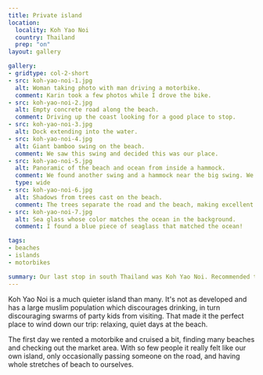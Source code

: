 ```yaml
---
title: Private island
location:
  locality: Koh Yao Noi
  country: Thailand
  prep: "on"
layout: gallery

gallery:
- gridtype: col-2-short
- src: koh-yao-noi-1.jpg
  alt: Woman taking photo with man driving a motorbike.
  comment: Karin took a few photos while I drove the bike.
- src: koh-yao-noi-2.jpg
  alt: Empty concrete road along the beach.
  comment: Driving up the coast looking for a good place to stop.
- src: koh-yao-noi-3.jpg
  alt: Dock extending into the water.
- src: koh-yao-noi-4.jpg
  alt: Giant bamboo swing on the beach.
  comment: We saw this swing and decided this was our place.
- src: koh-yao-noi-5.jpg
  alt: Panoramic of the beach and ocean from inside a hammock.
  comment: We found another swing and a hammock near the big swing. We sat here with the beach to ourselves all afternoon.
  type: wide
- src: koh-yao-noi-6.jpg
  alt: Shadows from trees cast on the beach.
  comment: The trees separate the road and the beach, making excellent cover in the afternoon. They sit out here all day without worrying anout sunburn.
- src: koh-yao-noi-7.jpg
  alt: Sea glass whose color matches the ocean in the background.
  comment: I found a blue piece of seaglass that matched the ocean!

tags:
- beaches
- islands
- motorbikes

summary: Our last stop in south Thailand was Koh Yao Noi. Recommended to us by a friend in Pai, we wanted to finish our trip somewhere very relaxed and secluded.
---
```


Koh Yao Noi is a much quieter island than many. It's not as developed and has a large muslim population which discourages drinking, in turn discouraging swarms of party kids from visiting. That made it the perfect place to wind down our trip: relaxing, quiet days at the beach.

The first day we rented a motorbike and cruised a bit, finding many beaches and checking out the market area. With so few people it really felt like our own island, only occasionally passing someone on the road, and having whole stretches of beach to ourselves.
